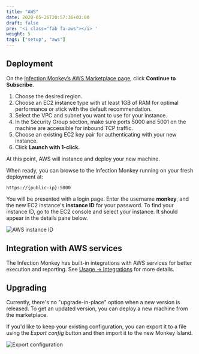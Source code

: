 ```yaml
---
title: "AWS"
date: 2020-05-26T20:57:36+03:00
draft: false
pre: '<i class="fab fa-aws"></i> '
weight: 5
tags: ["setup", "aws"] 
---
```


## Deployment

On the [Infection Monkey’s AWS Marketplace page](https://aws.amazon.com/marketplace/pp/GuardiCore-Infection-Monkey/B07B3J7K6D), click **Continue to Subscribe**.

1. Choose the desired region.
1. Choose an EC2 instance type with at least 1GB of RAM for optimal performance or stick with the default recommendation.
1. Select the VPC and subnet you want to use for your instance.
1. In the Security Group section, make sure ports 5000 and 5001 on the machine are accessible for inbound TCP traffic.
1. Choose an existing EC2 key pair for authenticating with your new instance.
1. Click **Launch with 1-click.**

At this point, AWS will instance and deploy your new machine.

When ready, you can browse to the Infection Monkey running on your fresh deployment at:

`https://{public-ip}:5000`

You will be presented with a login page. Enter the username **monkey**, and the new EC2 instance's **instance ID** for your password. To find your instance ID, go to the EC2 console and select your instance. It should appear in the details pane below.

![AWS instance ID](../../images/setup/aws/aws-instance-id.png "AWS instance ID")

## Integration with AWS services

The Infection Monkey has built-in integrations with AWS services for better execution and reporting. See [Usage -> Integrations](../../usage/integrations) for more details.

## Upgrading


Currently, there's no "upgrade-in-place" option when a new version is released.
To get an updated version, you can deploy a new machine from the marketplace.

If you'd like to keep your existing configuration, you can export it to a file
using the *Export config* button and then import it to the new Monkey Island.

![Export configuration](../../images/setup/export-configuration.png "Export configuration")
